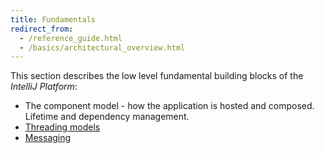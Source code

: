 ```yaml
---
title: Fundamentals
redirect_from:
  - /reference_guide.html
  - /basics/architectural_overview.html
---
```


This section describes the low level fundamental building blocks of the _IntelliJ Platform_:

* The component model - how the application is hosted and composed. Lifetime and dependency management.
* [Threading models](/basics/architectural_overview/general_threading_rules.md)
* [Messaging](/reference_guide/messaging_infrastructure.md)
